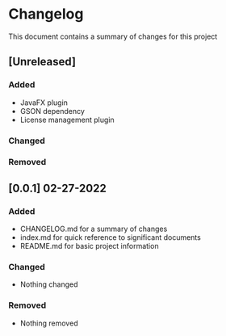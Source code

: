 # Changelog
This document contains a summary of changes for this project

## [Unreleased]
### Added
- JavaFX plugin
- GSON dependency
- License management plugin
### Changed

### Removed

## [0.0.1] 02-27-2022
### Added
- CHANGELOG.md for a summary of changes
- index.md for quick reference to significant documents
- README.md for basic project information
### Changed
- Nothing changed
### Removed
- Nothing removed
